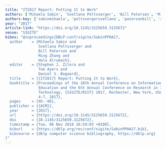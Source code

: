 ```yaml
---
title: "IT2017 Report: Putting It to Work"
authors: ['Mihaela Sabin', 'Svetlana Peltsverger', 'Bill Paterson', 'Ming Zhang 0004', 'Hala Alrumaih']
authors-key: ['sabinmihaela', 'peltsvergersvetlana', 'patersonbill', 'zhangming', 'alrumaihhala']
year: "2017"
article-link: "https://doi.org/10.1145/3125659.3125672"
venue: "SIGITE"
bibex: "@inproceedings{DBLP:conf/sigite/SabinPP0A17,
  author    = {Mihaela Sabin and
               Svetlana Peltsverger and
               Bill Paterson and
               Ming Zhang and
               Hala Alrumaih},
  editor    = {Stephen J. Zilora and
               Tom Ayers and
               Daniel S. Bogaard},
  title     = {{IT2017} Report: Putting It to Work},
  booktitle = {Proceedings of the 18th Annual Conference on Information Technology
               Education and the 6th Annual Conference on Research in Information
               Technology, {SIGITE/RIIT} 2017, Rochester, New York, USA, October
               4-7, 2017},
  pages     = {95--96},
  publisher = {{ACM}},
  year      = {2017},
  url       = {https://doi.org/10.1145/3125659.3125672},
  doi       = {10.1145/3125659.3125672},
  timestamp = {Tue, 06 Nov 2018 16:59:03 +0100},
  biburl    = {https://dblp.org/rec/conf/sigite/SabinPP0A17.bib},
  bibsource = {dblp computer science bibliography, https://dblp.org}
}"
---
```

